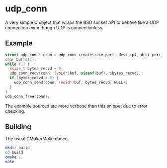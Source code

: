 # udp_conn

A very simple C object that wraps the BSD socket API to behave like a UDP
connection even though UDP is connectionless.

## Example

```c
struct udp_conn* conn = udp_conn_create(recv_port, dest_ip4, dest_port);
char buf[512];
while (1) {
  ssize_t bytes_recvd = 0;
  udp_conn_recv(conn, (void*)buf, sizeof(buf), &bytes_recvd);
  if (bytes_recvd > 0) {
    udp_conn_send(conn, (void*)buf, bytes_recvd, NULL);
  }
}
udp_conn_free(conn);
```

The example sources are more verbose than this snippet due to error checking.

## Building

The usual CMake/Make dance.

```sh
mkdir build
cd build
cmake ..
make
```
